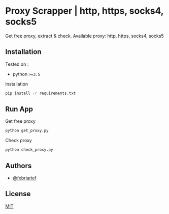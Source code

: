 # Proxy Scrapper | http, https, socks4, socks5

Get free proxy, extract & check. Available proxy: http, https, socks4, socks5

## Installation

Tested on : 
- python `>=3.5`

Installation
```bash
pip install -r requirements.txt
```

## Run App

Get free proxy
```bash
python get_proxy.py
```

Check proxy
```bash
python check_proxy.py
```

## Authors

- [@febriarief](https://www.github.com/febriarief)

## License

[MIT](https://choosealicense.com/licenses/mit/)